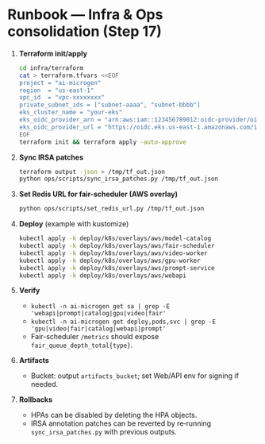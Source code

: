 
# Runbook — Infra & Ops consolidation (Step 17)

1. **Terraform init/apply**
   ```bash
   cd infra/terraform
   cat > terraform.tfvars <<EOF
   project = "ai-microgen"
   region  = "us-east-1"
   vpc_id  = "vpc-xxxxxxxx"
   private_subnet_ids = ["subnet-aaaa", "subnet-bbbb"]
   eks_cluster_name = "your-eks"
   eks_oidc_provider_arn = "arn:aws:iam::123456789012:oidc-provider/oidc.eks.us-east-1.amazonaws.com/id/ABC"
   eks_oidc_provider_url = "https://oidc.eks.us-east-1.amazonaws.com/id/ABC"
   EOF
   terraform init && terraform apply -auto-approve
   ```

2. **Sync IRSA patches**
   ```bash
   terraform output -json > /tmp/tf_out.json
   python ops/scripts/sync_irsa_patches.py /tmp/tf_out.json
   ```

3. **Set Redis URL for fair-scheduler (AWS overlay)**
   ```bash
   python ops/scripts/set_redis_url.py /tmp/tf_out.json
   ```

4. **Deploy** (example with kustomize)
   ```bash
   kubectl apply -k deploy/k8s/overlays/aws/model-catalog
   kubectl apply -k deploy/k8s/overlays/aws/fair-scheduler
   kubectl apply -k deploy/k8s/overlays/aws/video-worker
   kubectl apply -k deploy/k8s/overlays/aws/gpu-worker
   kubectl apply -k deploy/k8s/overlays/aws/prompt-service
   kubectl apply -k deploy/k8s/overlays/aws/webapi
   ```

5. **Verify**
   - `kubectl -n ai-microgen get sa | grep -E 'webapi|prompt|catalog|gpu|video|fair'`
   - `kubectl -n ai-microgen get deploy,pods,svc | grep -E 'gpu|video|fair|catalog|webapi|prompt'`
   - Fair-scheduler `/metrics` should expose `fair_queue_depth_total{type}`.

6. **Artifacts**
   - Bucket: output `artifacts_bucket`; set Web/API env for signing if needed.

7. **Rollbacks**
   - HPAs can be disabled by deleting the HPA objects.
   - IRSA annotation patches can be reverted by re‑running `sync_irsa_patches.py` with previous outputs.
